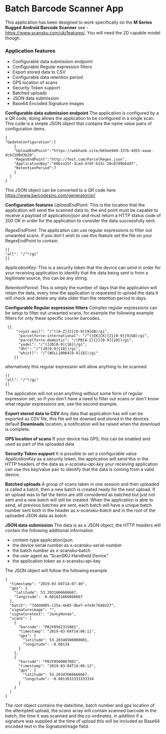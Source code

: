 
# Batch Barcode Scanner App
This application has been designed to work specifically on the **M Series Rugged Android Barcode Scanner** see - https://www.scansku.com/uk/features/. You will need the 2D capable model though. 

### Application features
- Configurable data submission endpoint
- Configurable Regular expression filters
- Export stored data to CSV
- Configurable data retention period
- GPS location of scans
- Security Token support
- Batched uploads
- JSON data submission
- Base64 Encoded Signature images


**Configurable data submission endpoint**
The application is configured by a a QR code, doing allows the application to be configured in a single scan. This code is a simple JSON object that contains the name value pairs of configuration items.

    {
    "UpdateConfiguration":[
	    {
	    "UploadEndPoint":"https://webhook.site/b65ee949-337b-4d55-aaae-dcb2100d3b20",
	    "RegexEndPoint":"http://Test.com/ParcelRegex.json",
	    "ApplicationKey":"60b1a35f-3ced-47df-b33c-10c87d9b64df",
	    "RetentionPeriod":7
	    }
	  ]
	}
	
This JSON object can be converted to a QR code here https://www.barcodesinc.com/generator/qr/

**Configuration features**
*UploadEndPoint*:  This is the location that the application will send the scanned data to, the end point must be capable to receive a payload of application/json and must return a HTTP status code of 200 OK in order for the application to consider the data successfully sent.
  
*RegexEndPoint*:  The application can use regular expressions to filter out unwanted scans. if you don't wish to use this feature set the file on your RegexEndPoint to contain.

    [{
    "all": "/^*/gi"
    }]


*ApplicationKey*: This is a security token that the device can send in order for your receiving application to identify that the data being sent is from a legitimate source, this can be any string.

*RetentionPeriod*: This is simply the number of days that the application will retain the data, every time the application is requested to upload the data it will check and delete any data older than the retention period in days.

**Configurable Regular expression filters** 
Complex regular expressions can be setup to filter out unwanted scans, for example the following example filters for only these specific courier barcodes.

     [{ 
         "royal-mail": "/^([A-Z]{2}[0-9]{9}GB)/gi",
          "parcelforce-international": "/^((EK|CK){2}[0-9]{9}GB)/gi",
          "parcelforce-domestic": "/(PB[A-Z]{2}[0-9]{10})/gi",
          "yodel": "/^(JJD[0-9]{16})/gi",
          "dhl": "/^(JD[0-9]{18})/gi",
          "whistl": "/^(WSLL10064[0-9]{8})/gi"
        }]

alternatively this regular expression will allow anything to be scanned 

    [{
    "all": "/^*/gi"
    }]

The application will not scan anything without some form of regular expression set, so if you don't have a need to filter out scans or don't know what regular expressions are, use the second example.

**Export stored data to CSV**
Any data that application has will can be exported as CSV file, this file will be downed and stored in the devices default **Downloads** location, a notification will be raised when the download is complete.

**GPS location of scans**
If your device has GPS, this can be enabled and used as part of the uploaded data

**Security Token support**
It is possible to set a configurable value *ApplicationKey* as a security token, the application will send this in the HTTP headers of the data as *x-scansku-api-key*  your receiving application can use this key/value pair to identify that the data is coming from a valid device.

**Batched uploads**
A group of scans taken in one session and then uploaded is called a batch, then a new batch is created ready for the next upload. If an upload was to fail the items are still considered as batched but just not sent and a new batch will still be created. When the application is able to send, all previous batches are sent, each batch will have a unique batch number sent both in the header as *x-scansku-batch* and in the root of the uploaded JSON data as *batch*.

**JSON data submission**
The data is as a JSON  object, the HTTP headers will contain the following additional information
- content-type  application/json
- the device serial number as x-scansku-serial-number
- the batch number as x-scansku-batch
- the user agent as "ScanSKU Handheld Device"
- the application token as x-scansku-api-key

The JSON object will follow the following example

    {
      "timestamp": "2019-03-04T14:07:40",
      "gps": {
        "latitude": 53.2031666666667,
        "longitude": -0.601631666666667
      },
      "batch": "7ddd4005-c25a-4e85-9bef-efe9c7640227",
      "signatureimage": "",
      "signaturetext": "JonnyHonda",
      "scans": [
        {
          "barcode": "PBJY0562315001",
          "timestamp": "2019-03-04T14:06:11",
          "gps": {
            "latitude": 53.20346500000001,
            "longitude": -0.60134
          }
        },
        {
          "barcode": "PBJY0560067001",
          "timestamp": "2019-03-04T14:06:12",
          "gps": {
            "latitude": 53.20347666666667,
            "longitude": -0.6013633333333334
          }
        }
      ]
    }

The *root* object contains the date/time, batch number and gps location of the attempted upload, the *scans* array will contain scanned barcode in the batch, the time it was scanned and the co-ordinates, in addition if a signature was supplied at the time of upload this will be included as Base64 encoded text in the SignatureImage field.

